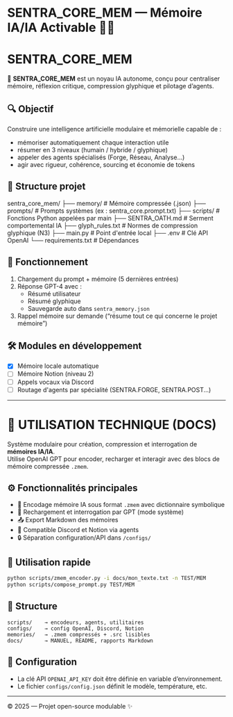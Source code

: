 # SENTRA_CORE_MEM — Mémoire IA/IA Activable 🧠🦋

# SENTRA_CORE_MEM

🧠 **SENTRA_CORE_MEM** est un noyau IA autonome, conçu pour centraliser mémoire, réflexion critique, compression glyphique et pilotage d’agents.

## 🔍 Objectif
Construire une intelligence artificielle modulaire et mémorielle capable de :
- mémoriser automatiquement chaque interaction utile
- résumer en 3 niveaux (humain / hybride / glyphique)
- appeler des agents spécialisés (Forge, Réseau, Analyse…)
- agir avec rigueur, cohérence, sourcing et économie de tokens

## 📂 Structure projet

sentra_core_mem/
├── memory/ # Mémoire compressée (.json)
├── prompts/ # Prompts systèmes (ex : sentra_core.prompt.txt)
├── scripts/ # Fonctions Python appelées par main
├── SENTRA_OATH.md # Serment comportemental IA
├── glyph_rules.txt # Normes de compression glyphique (N3)
├── main.py # Point d'entrée local
├── .env # Clé API OpenAI
└── requirements.txt # Dépendances


## 🧠 Fonctionnement
1. Chargement du prompt + mémoire (5 dernières entrées)
2. Réponse GPT-4 avec :
   - Résumé utilisateur
   - Résumé glyphique
   - Sauvegarde auto dans `sentra_memory.json`
3. Rappel mémoire sur demande (“résume tout ce qui concerne le projet mémoire”)

## 🛠️ Modules en développement
- [x] Mémoire locale automatique
- [ ] Mémoire Notion (niveau 2)
- [ ] Appels vocaux via Discord
- [ ] Routage d'agents par spécialité (SENTRA.FORGE, SENTRA.POST...)

---

# 🔧 UTILISATION TECHNIQUE (DOCS)

Système modulaire pour création, compression et interrogation de **mémoires IA/IA**.  
Utilise OpenAI GPT pour encoder, recharger et interagir avec des blocs de mémoire compressée `.zmem`.

## ⚙️ Fonctionnalités principales

- 🧠 Encodage mémoire IA sous format `.zmem` avec dictionnaire symbolique
- 🔁 Rechargement et interrogation par GPT (mode système)
- 📤 Export Markdown des mémoires
- 🧩 Compatible Discord et Notion via agents
- 🔒 Séparation configuration/API dans `/configs/`

## 🚀 Utilisation rapide

```bash
python scripts/zmem_encoder.py -i docs/mon_texte.txt -n TEST/MEM
python scripts/compose_prompt.py TEST/MEM
```

## 📁 Structure

```
scripts/    → encodeurs, agents, utilitaires
configs/    → config OpenAI, Discord, Notion
memories/   → .zmem compressés + .src lisibles
docs/       → MANUEL, README, rapports Markdown
```

## 🔐 Configuration

- La clé API `OPENAI_API_KEY` doit être définie en variable d’environnement.
- Le fichier `configs/config.json` définit le modèle, température, etc.



---

© 2025 — Projet open-source modulable ✨
